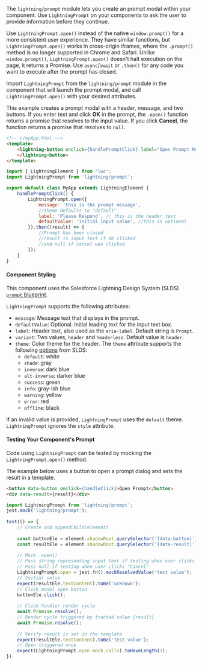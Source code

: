 The `lightning/prompt` module lets you create an prompt modal within your component. Use `LightningPrompt` on your components to ask the user to provide information before they continue.

Use `LightningPrompt.open()` instead of the native `window.prompt()` for a more consistent user experience. They have similar functions, but `LightningPrompt.open()` works in cross-origin iframes, where the `.prompt()` method is no longer supported in Chrome and Safari. Unlike `window.prompt()`, `LightningPrompt.open()` doesn't halt execution on the page, it returns a Promise. Use `async`/`await` or `.then()` for any code you want to execute after the prompt has closed.

Import `LightningPrompt` from the `lightning/prompt` module in the component that will launch the prompt modal, and call `LightningPrompt.open()` with your desired attributes.

This example creates a prompt modal with a header, message, and two buttons. If you enter text and click **OK** in the prompt, the `.open()` function returns a promise that resolves to the input value. If you click **Cancel**, the function returns a promise that resolves to `null`.

```html
<!-- c/myApp.html -->
<template>
    <lightning-button onclick={handlePromptClick} label="Open Prompt Modal">
    </lightning-button>
</template>
```

```javascript
import { LightningElement } from 'lwc';
import LightningPrompt from 'lightning/prompt';

export default class MyApp extends LightningElement {
    handlePromptClick() {
        LightningPrompt.open({
            message: 'this is the prompt message',
            //theme defaults to "default"
            label: 'Please Respond', // this is the header text
            defaultValue: 'initial input value', //this is optional
        }).then((result) => {
            //Prompt has been closed
            //result is input text if OK clicked
            //and null if cancel was clicked
        });
    }
}
```

#### Component Styling

This component uses the Salesforce Lightning Design System (SLDS) [`prompt` blueprint](https://www.lightningdesignsystem.com/components/prompt/#site-main-content).

`LightningPrompt` supports the following attributes:

-   `message`: Message text that displays in the prompt.
-   `defaultValue`: Optional. Initial leading text for the input text box.
-   `label`: Header text, also used as the `aria-label`. Default string is `Prompt`.
-   `variant`: Two values, `header` and `headerless`. Default value is `header`.
-   `theme`: Color theme for the header. The `theme` attribute supports the following [options](https://www.lightningdesignsystem.com/utilities/themes/#site-main-content) from SLDS:
    -   `default`: white
    -   `shade`: gray
    -   `inverse`: dark blue
    -   `alt-inverse`: darker blue
    -   `success`: green
    -   `info`: gray-ish blue
    -   `warning`: yellow
    -   `error`: red
    -   `offline`: ​black​

If an invalid value is provided, `LightningPrompt` uses the `default` theme. `LightningPrompt` ignores the `style` attribute.

#### Testing Your Component's Prompt

Code using `LightningPrompt` can be tested by mocking the `LightningPrompt.open()` method.

The example below uses a button to open a prompt dialog and sets the result in a template.

```html
<button data-button onclick={handleClick}>Open Prompt</button>
<div data-result>{result}</div>
```

```js
import LightningPrompt from 'lightning/prompt';
jest.mock('lightning/prompt');
​
test(() => {
    // Create and appendChild(element)
​
    const buttonEle = element.shadowRoot.querySelector('[data-button]');
    const resultEle = element.shadowRoot.querySelector('[data-result]');
​
    // Mock .open()
    // Pass string representing input text if testing when user clicks "OK"
    // Pass null if testing when user clicks "Cancel"
    LightningPrompt.open = jest.fn().mockResolvedValue('test value');
    // Initial value
    expect(resultEle.textContent).toBe('unknown');
    // Click modal open button
    buttonEle.click();
​
    // Click handler render cycle
    await Promise.resolve();
    // Render cycle triggered by tracked value {result}
    await Promise.resolve();
​
    // Verify result is set in the template
    expect(resultEle.textContent).toBe('test value');
    // Open triggered once
    expect(LightningPrompt.open.mock.calls).toHaveLength(1);
})
```
